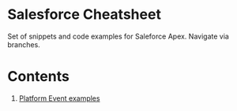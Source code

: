# Salesforce Cheatsheet
Set of snippets and code examples for Saleforce Apex. 
Navigate via branches.

# Contents
1. [Platform Event examples](https://github.com/DzHolub/salesforce-cheatsheet/tree/platform-events/)
